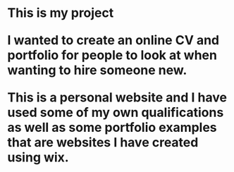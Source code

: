 <h1> This is my project</1>

I wanted to create an online CV and portfolio for people to look at when wanting to hire someone new. 

This is a personal website and I have used some of my own qualifications as well as some portfolio examples that are websites I have created using wix. 